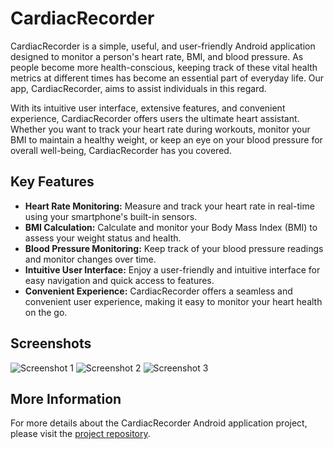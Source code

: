 # CardiacRecorder

CardiacRecorder is a simple, useful, and user-friendly Android application designed to monitor a person's heart rate, BMI, and blood pressure. As people become more health-conscious, keeping track of these vital health metrics at different times has become an essential part of everyday life. Our app, CardiacRecorder, aims to assist individuals in this regard.

With its intuitive user interface, extensive features, and convenient experience, CardiacRecorder offers users the ultimate heart assistant. Whether you want to track your heart rate during workouts, monitor your BMI to maintain a healthy weight, or keep an eye on your blood pressure for overall well-being, CardiacRecorder has you covered.

## Key Features

- **Heart Rate Monitoring:** Measure and track your heart rate in real-time using your smartphone's built-in sensors.
- **BMI Calculation:** Calculate and monitor your Body Mass Index (BMI) to assess your weight status and health.
- **Blood Pressure Monitoring:** Keep track of your blood pressure readings and monitor changes over time.
- **Intuitive User Interface:** Enjoy a user-friendly and intuitive interface for easy navigation and quick access to features.
- **Convenient Experience:** CardiacRecorder offers a seamless and convenient user experience, making it easy to monitor your heart health on the go.

## Screenshots

![Screenshot 1](link_to_screenshot_1)
![Screenshot 2](link_to_screenshot_2)
![Screenshot 3](link_to_screenshot_3)

## More Information

For more details about the CardiacRecorder Android application project, please visit the [project repository](link_to_repository).
